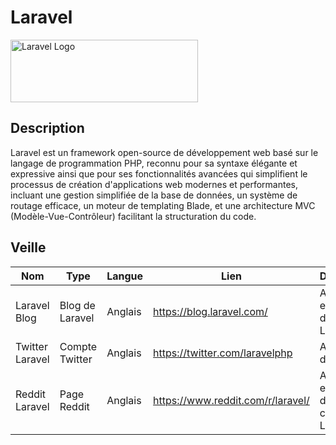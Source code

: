 # Laravel
<img src="https://external-content.duckduckgo.com/iu/?u=https%3A%2F%2Flogospng.org%2Fdownload%2Flaravel%2Flogo-laravel-1024.png&f=1&nofb=1&ipt=842ffa102488d6321882c7bbb95611f9fe2989d45caf84bb5f8c2a54d3e3fcf0&ipo=images" alt="Laravel Logo" width="300" height="100">

## Description
Laravel est un framework open-source de développement web basé sur le langage de programmation PHP, reconnu pour sa syntaxe élégante et expressive ainsi que pour ses fonctionnalités avancées qui simplifient le processus de création d'applications web modernes et performantes, incluant une gestion simplifiée de la base de données, un système de routage efficace, un moteur de templating Blade, et une architecture MVC (Modèle-Vue-Contrôleur) facilitant la structuration du code.

## Veille

Nom | Type | Langue | Lien | Description | Tags | Note
 --- | --- | --- | --- | --- | --- | --- 
Laravel Blog | Blog de Laravel | Anglais | https://blog.laravel.com/ | Actualités et astuces de l'équipe Laravel | laravel | 5 
Twitter Laravel | Compte Twitter | Anglais | https://twitter.com/laravelphp | Actualités de Laravel | laravel | 4
Reddit Laravel | Page Reddit | Anglais | https://www.reddit.com/r/laravel/ | Actualités et discussions concernant Laravel | laravel | 5

